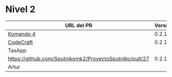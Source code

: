# Nivel 2

| URL del PR | Versión | Alcanzado |
|------------|---------|-----------|
| [Komando 4](https://github.com/Komando4ediae/komando4Project/pull/15)  |   0.2.1      |           |
| [CodeCraft](https://github.com/Codecr-ft/TurnoGen/pull/29)      |    0.2.1     |           |
| TasApp     |         |           |
| https://github.com/Sputnikomk2/ProyectoSputniko/pull/27  |     0.2.1    |           |
| Artur      |         |           |
